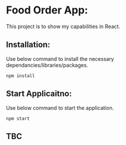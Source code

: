 # Food Order App:

This project is to show my capabilities in React.

## Installation:
Use below command to install the necessary dependancies/libraries/packages.
```
npm install
```

## Start Applicaitno:
Use below command to start the application.
```
npm start
```

## TBC


